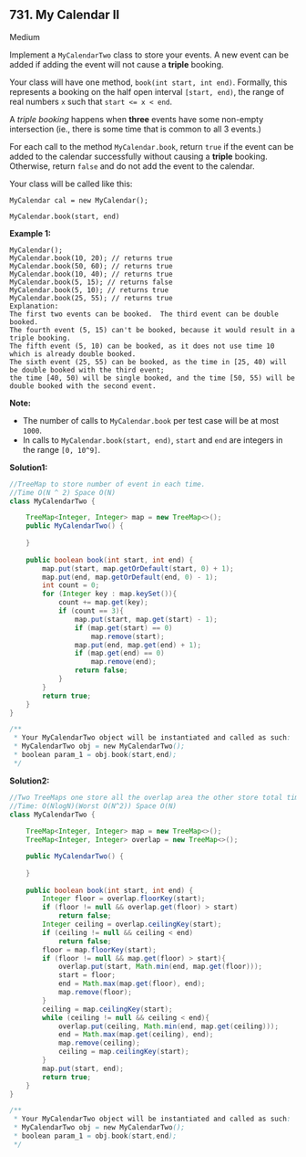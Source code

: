 ## 731. My Calendar II

Medium

Implement a `MyCalendarTwo` class to store your events. A new event can be added if adding the event will not cause a **triple** booking.

Your class will have one method, `book(int start, int end)`. Formally, this represents a booking on the half open interval `[start, end)`, the range of real numbers `x` such that `start <= x < end`.

A *triple booking* happens when **three** events have some non-empty intersection (ie., there is some time that is common to all 3 events.)

For each call to the method `MyCalendar.book`, return `true` if the event can be added to the calendar successfully without causing a **triple** booking. Otherwise, return `false` and do not add the event to the calendar.

Your class will be called like this:

 

```
MyCalendar cal = new MyCalendar();
```

 

```
MyCalendar.book(start, end)
```

**Example 1:**

```
MyCalendar();
MyCalendar.book(10, 20); // returns true
MyCalendar.book(50, 60); // returns true
MyCalendar.book(10, 40); // returns true
MyCalendar.book(5, 15); // returns false
MyCalendar.book(5, 10); // returns true
MyCalendar.book(25, 55); // returns true
Explanation: 
The first two events can be booked.  The third event can be double booked.
The fourth event (5, 15) can't be booked, because it would result in a triple booking.
The fifth event (5, 10) can be booked, as it does not use time 10 which is already double booked.
The sixth event (25, 55) can be booked, as the time in [25, 40) will be double booked with the third event;
the time [40, 50) will be single booked, and the time [50, 55) will be double booked with the second event.
```

 

**Note:**

- The number of calls to `MyCalendar.book` per test case will be at most `1000`.
- In calls to `MyCalendar.book(start, end)`, `start` and `end` are integers in the range `[0, 10^9]`.

**Solution1:**

```java
//TreeMap to store number of event in each time.
//Time O(N ^ 2) Space O(N)
class MyCalendarTwo {

    TreeMap<Integer, Integer> map = new TreeMap<>();
    public MyCalendarTwo() {
        
    }
    
    public boolean book(int start, int end) {
        map.put(start, map.getOrDefault(start, 0) + 1);
        map.put(end, map.getOrDefault(end, 0) - 1);
        int count = 0;
        for (Integer key : map.keySet()){
            count += map.get(key);
            if (count == 3){
                map.put(start, map.get(start) - 1);
                if (map.get(start) == 0)
                    map.remove(start);
                map.put(end, map.get(end) + 1);
                if (map.get(end) == 0)
                    map.remove(end);
                return false;
            }
        }
        return true;
    }
}

/**
 * Your MyCalendarTwo object will be instantiated and called as such:
 * MyCalendarTwo obj = new MyCalendarTwo();
 * boolean param_1 = obj.book(start,end);
 */
```

**Solution2:**

```java
//Two TreeMaps one store all the overlap area the other store total time period
//Time: O(NlogN)(Worst O(N^2)) Space O(N)
class MyCalendarTwo {
    
    TreeMap<Integer, Integer> map = new TreeMap<>();
    TreeMap<Integer, Integer> overlap = new TreeMap<>();

    public MyCalendarTwo() {
        
    }
    
    public boolean book(int start, int end) {
        Integer floor = overlap.floorKey(start);
        if (floor != null && overlap.get(floor) > start)
            return false;
        Integer ceiling = overlap.ceilingKey(start);
        if (ceiling != null && ceiling < end)
            return false;
        floor = map.floorKey(start);
        if (floor != null && map.get(floor) > start){
            overlap.put(start, Math.min(end, map.get(floor)));
            start = floor;
            end = Math.max(map.get(floor), end);
            map.remove(floor);
        }
        ceiling = map.ceilingKey(start);
        while (ceiling != null && ceiling < end){
            overlap.put(ceiling, Math.min(end, map.get(ceiling)));
            end = Math.max(map.get(ceiling), end);
            map.remove(ceiling);
            ceiling = map.ceilingKey(start);
        }
        map.put(start, end);
        return true;
    }
}

/**
 * Your MyCalendarTwo object will be instantiated and called as such:
 * MyCalendarTwo obj = new MyCalendarTwo();
 * boolean param_1 = obj.book(start,end);
 */
```



